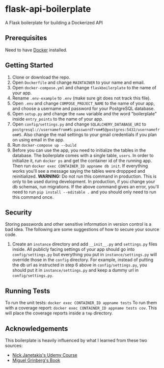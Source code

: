 # flask-api-boilerplate
A Flask boilerplate for building a Dockerized API

## Prerequisites

Need to have [Docker](https://docs.docker.com/engine/installation/) installed.

## Getting Started
1. Clone or download the repo.
2. Open `Dockerfile` and change `MAINTAINER` to your name and email.
3. Open `docker-compose.yml` and change `flaskboilerplate` to the name of your app.
4. Rename `.env-example` to `.env` (make sure git does not track this file).
5. Open `.env` and change `COMPOSE_PROJECT_NAME` to the name of your app, and choose a username and password for your PostgreSQL database.
6. Open `setup.py` and change the `name` variable and the word "boilerplate" inside `entry_points` to the name of your app.
7. Open `config/settings.py` and change `SQLALCHEMY_DATABASE_URI` to `postgresql://usernamefrom#5:passwordfrom#5@postgres:5432/usernamefrom#5`. Also change the mail settings to your gmail credentials if you plan on using email in the app.
8. Run `docker-compose up --build`
9. Before you can use the app, you need to initialize the tables in the database. The boilerplate comes with a single table, `users`. In order to initialize it, run `docker ps` and get the container id of the running app. Then run `docker exec CONTAINER_ID appname db init`. If everything works you'll see a message saying the tables were droppped and reinitialized. **WARNING:** Do not run this command in production. This is only to be used during development. In production, if you change your db schemas, run migrations. If the above command gives an error, you'll need to run `pip install --editable .` and you should only need to run this command once. 

## Security
Storing passwords and other sensitive information in version control is a bad idea. The following are some suggestions of how to secure your source code. 
1. Create an `instance` directory and add `__init__.py` and `settings.py` files inside. All publicly facing settings of your app should go into `config/settings.py` but everything you put in `instance/settings.py` will override those in the `config` directory. For example, instead of putting the db url as instructed in step 6 above in `config/settings.py`, you should put it in `instance/settings.py` and keep a dummy url in `config/settings.py`. 

## Running Tests
To run the unit tests: `docker exec CONTAINER_ID appname tests`
To run them with a coverage report: `docker exec CONTAINER_ID appname tests cov`. This will place the coverage reports inside a `tmp` directory. 

## Acknowledgements
This boilerplate is heavily influenced by what I learned from these two sources:
- [Nick Janetakis's Udemy Course](https://www.udemy.com/the-build-a-saas-app-with-flask-course/learn/v4/overview)
- [Miguel Grinberg's Book](https://www.amazon.com/Flask-Web-Development-Developing-Applications/dp/1449372627/ref=sr_1_2?ie=UTF8&qid=1491529179&sr=8-2&keywords=flask+book)
